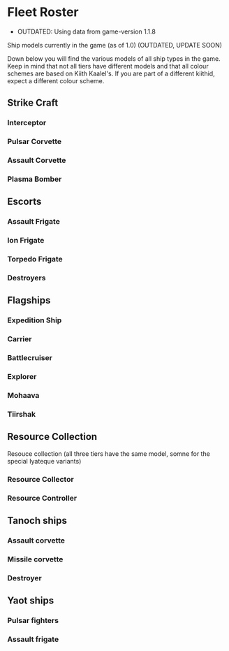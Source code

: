 # Fleet Roster

- OUTDATED: Using data from game-version 1.1.8

Ship models currently in the game (as of 1.0) (OUTDATED, UPDATE SOON)

Down below you will find the various models of all ship types in the game. Keep in mind that not all tiers have different models and that all colour schemes are based on Kiith Kaalel's. If you are part of a different kiithid, expect a different colour scheme.

## Strike Craft

### Interceptor

### Pulsar Corvette

### Assault Corvette

### Plasma Bomber

## Escorts

### Assault Frigate

### Ion Frigate

### Torpedo Frigate

### Destroyers

## Flagships

### Expedition Ship

### Carrier

### Battlecruiser

### Explorer

### Mohaava

### Tiirshak

## Resource Collection

Resouce collection (all three tiers have the same model, somne for the special Iyateque variants)

### Resource Collector

### Resource Controller

## Tanoch ships

### Assault corvette

### Missile corvette

### Destroyer

## Yaot ships

### Pulsar fighters

### Assault frigate
